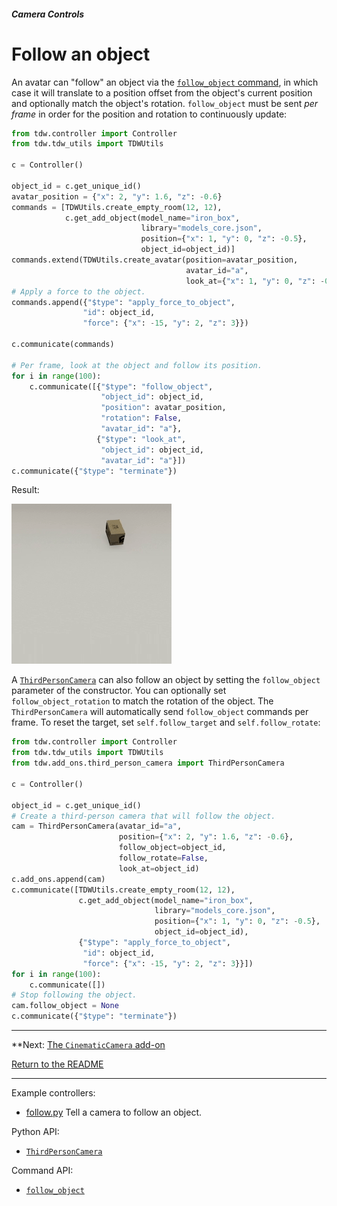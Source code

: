 ##### Camera Controls

# Follow an object

An avatar can "follow" an object via the [`follow_object` command](../../api/command_api.md#follow_object), in which case it will translate to a position offset from the object's current position and optionally match the object's rotation. `follow_object` must be sent *per frame* in order for the position and rotation to continuously update:

```python
from tdw.controller import Controller
from tdw.tdw_utils import TDWUtils

c = Controller()

object_id = c.get_unique_id()
avatar_position = {"x": 2, "y": 1.6, "z": -0.6}
commands = [TDWUtils.create_empty_room(12, 12),
            c.get_add_object(model_name="iron_box",
                             library="models_core.json",
                             position={"x": 1, "y": 0, "z": -0.5},
                             object_id=object_id)]
commands.extend(TDWUtils.create_avatar(position=avatar_position,
                                       avatar_id="a",
                                       look_at={"x": 1, "y": 0, "z": -0.5}))
# Apply a force to the object.
commands.append({"$type": "apply_force_to_object",
                "id": object_id,
                "force": {"x": -15, "y": 2, "z": 3}})

c.communicate(commands)

# Per frame, look at the object and follow its position.
for i in range(100):
    c.communicate([{"$type": "follow_object",
                    "object_id": object_id,
                    "position": avatar_position,
                    "rotation": False,
                    "avatar_id": "a"},
                   {"$type": "look_at",
                    "object_id": object_id,
                    "avatar_id": "a"}])
c.communicate({"$type": "terminate"})
```

Result:

![](images/follow.gif)

A [`ThirdPersonCamera`](../../python/add_ons/third_person_camera.md) can also follow an object by setting the `follow_object` parameter of the constructor. You can optionally set `follow_object_rotation` to match the rotation of the object. The `ThirdPersonCamera` will automatically send `follow_object` commands per frame. To reset the target, set `self.follow_target` and `self.follow_rotate`:

```python
from tdw.controller import Controller
from tdw.tdw_utils import TDWUtils
from tdw.add_ons.third_person_camera import ThirdPersonCamera

c = Controller()

object_id = c.get_unique_id()
# Create a third-person camera that will follow the object.
cam = ThirdPersonCamera(avatar_id="a",
                        position={"x": 2, "y": 1.6, "z": -0.6},
                        follow_object=object_id,
                        follow_rotate=False,
                        look_at=object_id)
c.add_ons.append(cam)
c.communicate([TDWUtils.create_empty_room(12, 12),
               c.get_add_object(model_name="iron_box",
                                library="models_core.json",
                                position={"x": 1, "y": 0, "z": -0.5},
                                object_id=object_id),
               {"$type": "apply_force_to_object",
                "id": object_id,
                "force": {"x": -15, "y": 2, "z": 3}}])
for i in range(100):
    c.communicate([])
# Stop following the object.
cam.follow_object = None
c.communicate({"$type": "terminate"})
```


***

**Next: [The `CinematicCamera` add-on](cinematic_camera.md)

[Return to the README](../../../README.md)

***

Example controllers:

- [follow.py](https://github.com/threedworld-mit/tdw/blob/master/Python/example_controllers/camera_controls/follow.py) Tell a camera to follow an object.

Python API:

- [`ThirdPersonCamera`](../../python/add_ons/third_person_camera.md)

Command API:

- [`follow_object`](../../api/command_api.md#follow_object)
